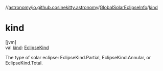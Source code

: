 //[astronomy](../../../index.md)/[io.github.cosinekitty.astronomy](../index.md)/[GlobalSolarEclipseInfo](index.md)/[kind](kind.md)

# kind

[jvm]\
val [kind](kind.md): [EclipseKind](../-eclipse-kind/index.md)

The type of solar eclipse: EclipseKind.Partial, EclipseKind.Annular, or EclipseKind.Total.
